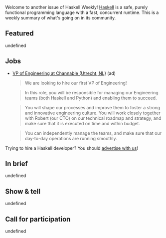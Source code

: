 Welcome to another issue of Haskell Weekly!
[Haskell](https://www.haskell.org) is a safe, purely functional programming language with a fast, concurrent runtime.
This is a weekly summary of what's going on in its community.

## Featured

undefined

## Jobs

<!-- Runs from 2023-11-30 to 2023-12-07. -->
- [VP of Engineering at Channable (Utrecht, NL)](https://jobs.channable.com/o/vp-of-engineering) (ad)
  > We are looking to hire our first VP of Engineering!
  
  > In this role, you will be responsible for managing our Engineering teams (both Haskell and Python) and enabling them to succeed.
  
  > You will shape our processes and improve them to foster a strong and innovative engineering culture. You will work closely together with Robert (our CTO) on our technical roadmap and strategy, and make sure that it is executed on time and within budget.
  
  > You can independently manage the teams, and make sure that our day-to-day operations are running smoothly.

Trying to hire a Haskell developer?
You should [advertise with us](https://haskellweekly.news/advertising.html)!

## In brief

undefined

## Show & tell

undefined

## Call for participation

undefined

